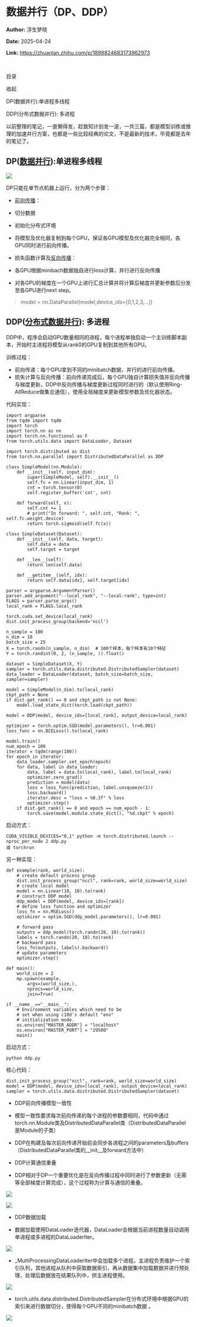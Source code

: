 # 数据并行（DP、DDP）

**Author:** 浮生梦晓

**Date:** 2025-04-24

**Link:** https://zhuanlan.zhihu.com/p/1898824683173962973

​

目录

收起

DP(数据并行):单进程多线程

DDP(分布式数据并行): 多进程

以前整理的笔记，一直懒得发，趁致知计划发一波，一共三篇，都是模型训练或推理的加速并行方案，也都是一些比较经典的论文，不是最新的技术，毕竟都是去年的笔记了。

## DP([数据并行](https://zhida.zhihu.com/search?content_id=256922116&content_type=Article&match_order=1&q=%E6%95%B0%E6%8D%AE%E5%B9%B6%E8%A1%8C&zhida_source=entity)):单进程多线程

![](images/v2-b00e543608a245388f598d84f9e80394_1440w_685e9ad4341b.jpg)

DP只能在单节点机器上运行，分为两个步骤：

-   [前向传播](https://zhida.zhihu.com/search?content_id=256922116&content_type=Article&match_order=1&q=%E5%89%8D%E5%90%91%E4%BC%A0%E6%92%AD&zhida_source=entity)：

-   切分数据
-   初始化分布式环境
-   将模型及优化器复制到每个GPU，保证各GPU模型及优化器完全相同，各GPU同时进行前向传播。

-   损失函数计算及[反向传播](https://zhida.zhihu.com/search?content_id=256922116&content_type=Article&match_order=1&q=%E5%8F%8D%E5%90%91%E4%BC%A0%E6%92%AD&zhida_source=entity)：

-   各GPU根据minibach数据独自进行loss计算，并行进行反向传播
-   对各GPU的梯度在一个GPU上进行汇总计算并将计算后梯度并更新参数后分发至各GPU进行next step。

> model = nn.DataParallel(model,device\_ids=\[0,1,2,3,...\])

## DDP([分布式数据并行](https://zhida.zhihu.com/search?content_id=256922116&content_type=Article&match_order=1&q=%E5%88%86%E5%B8%83%E5%BC%8F%E6%95%B0%E6%8D%AE%E5%B9%B6%E8%A1%8C&zhida_source=entity)): 多进程

DDP中，程序会启动GPU数量相同的进程，每个进程单独启动一个主训练脚本副本，开始时主进程将模型从rank0的GPU复制到其他所有GPU。

训练过程：

-   前向传递：每个GPU拿到不同的minibatch数据，并行的进行前向传播。
-   损失计算与反向传播：前向传递完成后，每个GPU独自计算损失值并反向传播与梯度更新，DDP中反向传播与梯度更新过程同时进行的（默认使用Ring-AllReduce做集合通信），使用全局梯度来更新模型参数及优化器状态。

代码实现：

```text
import argparse
from tqdm import tqdm
import torch
import torch.nn as nn
import torch.nn.functional as F
from torch.utils.data import DataLoader, Dataset

import torch.distributed as dist
from torch.nn.parallel import DistributedDataParallel as DDP

class SimpleModel(nn.Module):
    def __init__(self, input_dim):
        super(SimpleModel, self).__init__()
        self.fc = nn.Linear(input_dim, 1)
        cnt = torch.tensor(0)
        self.register_buffer('cnt', cnt)

    def forward(self, x):
        self.cnt += 1
        # print("In forward: ", self.cnt, "Rank: ", self.fc.weight.device)
        return torch.sigmoid(self.fc(x))

class SimpleDataset(Dataset):
    def __init__(self, data, target):
        self.data = data
        self.target = target

    def __len__(self):
        return len(self.data)

    def __getitem__(self, idx):
        return self.data[idx], self.target[idx]
    
parser = argparse.ArgumentParser()
parser.add_argument("--local_rank", "--local-rank", type=int)
FLAGS = parser.parse_args()
local_rank = FLAGS.local_rank

torch.cuda.set_device(local_rank)
dist.init_process_group(backend='nccl')

n_sample = 100
n_dim = 10
batch_size = 25
X = torch.randn(n_sample, n_dim)  # 100个样本，每个样本有10个特征
Y = torch.randint(0, 2, (n_sample, )).float()

dataset = SimpleDataset(X, Y)
sampler = torch.utils.data.distributed.DistributedSampler(dataset)
data_loader = DataLoader(dataset, batch_size=batch_size, sampler=sampler)

model = SimpleModel(n_dim).to(local_rank)
ckpt_path = None
if dist.get_rank() == 0 and ckpt_path is not None:
    model.load_state_dict(torch.load(ckpt_path))

model = DDP(model, device_ids=[local_rank], output_device=local_rank)

optimizer = torch.optim.SGD(model.parameters(), lr=0.001)
loss_func = nn.BCELoss().to(local_rank)

model.train()
num_epoch = 100
iterator = tqdm(range(100))
for epoch in iterator:
    data_loader.sampler.set_epoch(epoch)
    for data, label in data_loader:
        data, label = data.to(local_rank), label.to(local_rank)
        optimizer.zero_grad()
        prediction = model(data)
        loss = loss_func(prediction, label.unsqueeze(1))
        loss.backward()
        iterator.desc = "loss = %0.3f" % loss
        optimizer.step()
    if dist.get_rank() == 0 and epoch == num_epoch - 1:
        torch.save(model.module.state_dict(), "%d.ckpt" % epoch)
```

启动方式：

```text
CUDA_VISIBLE_DEVICES="0,1" python -m torch.distributed.launch --nproc_per_node 2 ddp.py
或 torchrun
```

另一种实现：

```text
def example(rank, world_size):
    # create default process group
    dist.init_process_group("nccl", rank=rank, world_size=world_size)
    # create local model
    model = nn.Linear(10, 10).to(rank)
    # construct DDP model
    ddp_model = DDP(model, device_ids=[rank])
    # define loss function and optimizer
    loss_fn = nn.MSELoss()
    optimizer = optim.SGD(ddp_model.parameters(), lr=0.001)

    # forward pass
    outputs = ddp_model(torch.randn(20, 10).to(rank))
    labels = torch.randn(20, 10).to(rank)
    # backward pass
    loss_fn(outputs, labels).backward()
    # update parameters
    optimizer.step()

def main():
    world_size = 2
    mp.spawn(example,
        args=(world_size,),
        nprocs=world_size,
        join=True)

if __name__=="__main__":
    # Environment variables which need to be
    # set when using c10d's default "env"
    # initialization mode.
    os.environ["MASTER_ADDR"] = "localhost"
    os.environ["MASTER_PORT"] = "29500"
    main()
```

启动方式：

```text
python ddp.py
```

核心代码：

```text
dist.init_process_group("nccl", rank=rank, world_size=world_size)
model = DDP(model, device_ids=[local_rank], output_device=local_rank)
sampler = torch.utils.data.distributed.DistributedSampler(dataset)
```

-   DDP前向传播模型一致性

-   模型一致性要求每次前向传递的每个进程的参数要相同，代码中通过torch.nn.Module类及DistributedDataParallel类（DistributedDataParallel是Module的子类）
-   DDP在构建及每次前向传递开始前会同步各进程之间的parameters及buffers（DistributedDataParallel类的\_\_init\_\_及forward方法中）

-   DDP计算通信重叠

-   DDP相对于DP一个重要优化是在反向传播过程中同时进行了参数更新（无需等全部梯度计算完成），这个过程称为计算与通信的重叠。

![](images/v2-8e3a6a1b09d220e44a2ec92494c71a58_1440w_ff0afccc8732.jpg)

![](images/v2-e6c11d4932824bea3442d7f82c5a62b8_1440w_6606b7fcc867.jpg)

-   DDP数据加载

-   数据加载使用DataLoader迭代器，DataLoader会根据当前进程数量自动调用单进程或多进程的DataLoaderIter。

![](images/v2-c598eca14819199997c48db097aa8a74_1440w_eb1884cc16df.jpg)

-   \_MultiProcessingDataLoaderIter中会加载多个进程，主进程负责维护一个索引队列，其他进程从队列中获取数据索引，再从数据集中加载数据并进行预处理，处理后数据放在结果队列中，供主进程使用。

![](images/v2-6251d82eeb8adde996310fe9785f5be6_1440w_13245859fdd0.jpg)

-   torch.utils.data.distributed.DistributedSampler在分布式环境中根据GPU的索引来进行数据切分，使得每个GPU不同的minibatch数据 。

![](images/v2-4f828109f0557227a7c566ab24bbdfd9_1440w_792570af80ad.jpg)